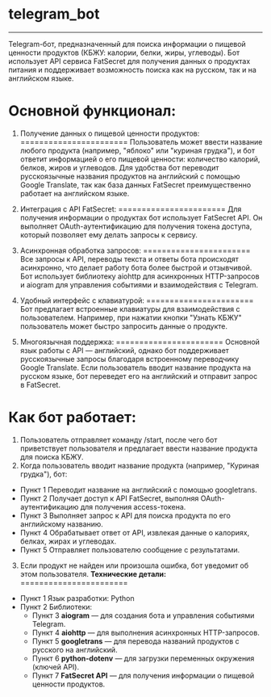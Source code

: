 # telegram_bot
***
Telegram-бот, предназначенный для поиска информации о пищевой ценности продуктов (КБЖУ: калории, белки, жиры, углеводы). Бот использует API сервиса FatSecret для получения данных о продуктах питания и поддерживает возможность поиска как на русском, так и на английском языке.

 Основной функционал:
=======================
 1. Получение данных о пищевой ценности продуктов:
=======================
Пользователь может ввести название любого продукта (например, "яблоко" или "куриная грудка"), и бот ответит информацией о его пищевой ценности: количество калорий, белков, жиров и углеводов.
Для удобства бот переводит русскоязычные названия продуктов на английский с помощью Google Translate, так как база данных FatSecret преимущественно работает на английском языке.

 2. Интеграция с API FatSecret:
=======================
Для получения информации о продуктах бот использует FatSecret API. Он выполняет OAuth-аутентификацию для получения токена доступа, который позволяет ему делать запросы к сервису.

 3. Асинхронная обработка запросов:
=======================
Все запросы к API, переводы текста и ответы бота происходят асинхронно, что делает работу бота более быстрой и отзывчивой. Бот использует библиотеку aiohttp для асинхронных HTTP-запросов и aiogram для управления событиями и взаимодействия с Telegram.

 4. Удобный интерфейс с клавиатурой:
=======================
Бот предлагает встроенные клавиатуры для взаимодействия с пользователем. Например, при нажатии кнопки "Узнать КБЖУ" пользователь может быстро запросить данные о продукте.

 5. Многоязычная поддержка:
=======================
Основной язык работы с API — английский, однако бот поддерживает русскоязычные запросы благодаря встроенному переводчику Google Translate. Если пользователь вводит название продукта на русском языке, бот переведет его на английский и отправит запрос в FatSecret.

 **Как бот работает:**
=======================
1. Пользователь отправляет команду /start, после чего бот приветствует пользователя и предлагает ввести название продукта для поиска КБЖУ.
2. Когда пользователь вводит название продукта (например, "Куриная грудка"), бот:
  * Пункт 1 Переводит название на английский с помощью googletrans.
  * Пункт 2 Получает доступ к API FatSecret, выполняя OAuth-аутентификацию для получения access-токена.
  * Пункт 3 Выполняет запрос к API для поиска продукта по его английскому названию.
  * Пункт 4 Обрабатывает ответ от API, извлекая данные о калориях, белках, жирах и углеводах.
  * Пункт 5 Отправляет пользователю сообщение с результатами.
3. Если продукт не найден или произошла ошибка, бот уведомит об этом пользователя.
 **Технические детали:**
=======================
* Пункт 1 Язык разработки: Python
* Пункт 2 Библиотеки:
  * Пункт 3 **aiogram** — для создания бота и управления событиями Telegram.
  * Пункт 4 **aiohttp** — для выполнения асинхронных HTTP-запросов.
  * Пункт 5 **googletrans** — для перевода названий продуктов с русского на английский.
  * Пункт 6 **python-dotenv** — для загрузки переменных окружения (ключей API).
  * Пункт 7 **FatSecret API** — для получения информации о пищевой ценности продуктов.
